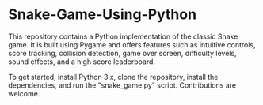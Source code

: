 # Snake-Game-Using-Python
This repository contains a Python implementation of the classic Snake game. It is built using Pygame and offers features such as intuitive controls, score tracking, collision detection, game over screen, difficulty levels, sound effects, and a high score leaderboard.

To get started, install Python 3.x, clone the repository, install the dependencies, and run the "snake_game.py" script. Contributions are welcome.
